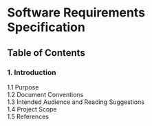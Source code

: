 # Software Requirements Specification

## Table of Contents
### 1. Introduction
1.1 Purpose  
1.2 Document Conventions  
1.3 Intended Audience and Reading Suggestions  
1.4 Project Scope  
1.5 References  
